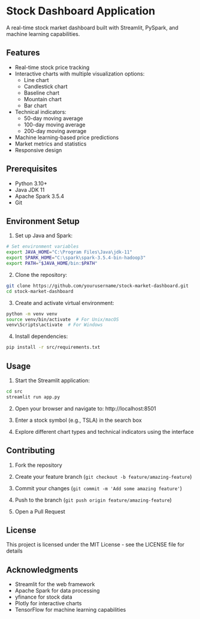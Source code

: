 # Stock Dashboard Application

A real-time stock market dashboard built with Streamlit, PySpark, and machine learning capabilities.

## Features

- Real-time stock price tracking
- Interactive charts with multiple visualization options:
  - Line chart
  - Candlestick chart
  - Baseline chart
  - Mountain chart
  - Bar chart
- Technical indicators:
  - 50-day moving average
  - 100-day moving average
  - 200-day moving average
- Machine learning-based price predictions
- Market metrics and statistics
- Responsive design

## Prerequisites

- Python 3.10+
- Java JDK 11
- Apache Spark 3.5.4
- Git

## Environment Setup

1. Set up Java and Spark:
```bash
# Set environment variables
export JAVA_HOME="C:\Program Files\Java\jdk-11"
export SPARK_HOME="C:\spark\spark-3.5.4-bin-hadoop3"
export PATH="$JAVA_HOME/bin:$PATH"
```

2. Clone the repository:
```bash
git clone https://github.com/yourusername/stock-market-dashboard.git
cd stock-market-dashboard
```

3. Create and activate virtual environment:
```bash
python -m venv venv
source venv/bin/activate  # For Unix/macOS
venv\Scripts\activate  # For Windows
```

4. Install dependencies:
```bash
pip install -r src/requirements.txt
```

## Usage

1. Start the Streamlit application:
```bash
cd src
streamlit run app.py
```

2. Open your browser and navigate to: http://localhost:8501

3. Enter a stock symbol (e.g., TSLA) in the search box

4. Explore different chart types and technical indicators using the interface

## Contributing

1. Fork the repository

2. Create your feature branch (```git checkout -b feature/amazing-feature```)

3. Commit your changes (```git commit -m 'Add some amazing feature'```)

4. Push to the branch (```git push origin feature/amazing-feature```)

5. Open a Pull Request

## License

This project is licensed under the MIT License - see the LICENSE file for details

## Acknowledgments

- Streamlit for the web framework
- Apache Spark for data processing
- yfinance for stock data
- Plotly for interactive charts
- TensorFlow for machine learning capabilities
